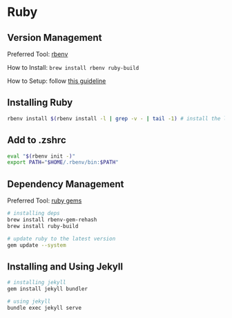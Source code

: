 # Ruby

## Version Management

Preferred Tool: [rbenv](https://github.com/rbenv/rbenv)

How to Install: `brew install rbenv ruby-build `

How to Setup: follow [this guideline](https://github.com/rbenv/rbenv#installing-ruby-versions)

## Installing Ruby

```bash
rbenv install $(rbenv install -l | grep -v - | tail -1) # install the latest ruby version
```

## Add to .zshrc

```bash
eval "$(rbenv init -)"
export PATH="$HOME/.rbenv/bin:$PATH"
```

## Dependency Management

Preferred Tool: [ruby gems](https://rubygems.org/)

```bash
# installing deps
brew install rbenv-gem-rehash
brew install ruby-build

# update ruby to the latest version
gem update --system
```

## Installing and Using Jekyll

```bash
# installing jekyll
gem install jekyll bundler

# using jekyll
bundle exec jekyll serve
```
